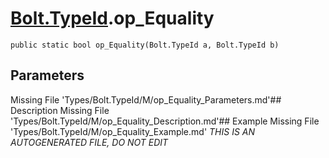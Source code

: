 # [Bolt.TypeId](Types/Bolt.TypeId.md).op_Equality
`public static bool op_Equality(Bolt.TypeId a, Bolt.TypeId b)`
## Parameters
Missing File 'Types/Bolt.TypeId/M/op_Equality_Parameters.md'## Description
Missing File 'Types/Bolt.TypeId/M/op_Equality_Description.md'## Example
Missing File 'Types/Bolt.TypeId/M/op_Equality_Example.md'
*THIS IS AN AUTOGENERATED FILE, DO NOT EDIT*
